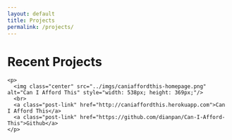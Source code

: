 ```yaml
---
layout: default
title: Projects
permalink: /projects/
---
```

<div class="home">
  <h1 class="page-heading center-text">Recent Projects</h1>

    <p>
      <img class="center" src="../imgs/caniaffordthis-homepage.png" alt="Can I Afford This" style="width: 538px; height: 369px;"/>
      <br>
      <a class="post-link" href="http://caniaffordthis.herokuapp.com">Can I Afford This</a>
      <a class="post-link" href="https://github.com/dianpan/Can-I-Afford-This">Github</a>
    </p>


</div>
